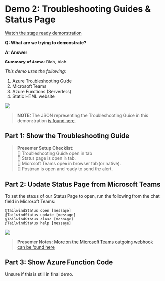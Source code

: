 # Demo 2: Troubleshooting Guides & Status Page

[Watch the stage ready demonstration](https://coming.soon)

**Q: What are we trying to demonstrate?**

**A: Answer**

**Summary of demo**:
Blah, blah


*This demo uses the following:*

1. Azure Troubleshooting Guide
2. Microsoft Teams
3. Azure Functions (Serverless)
4. Static HTML website

![](https://globaleventcdn.blob.core.windows.net/assets/ops/ops20/slide_thumbnails/Slide58.png)

> **NOTE:** The JSON representing the Troubleshooting Guide in this demonstration [is found here](demos/two/troubleshooting_guide_template/TroubleshootingGuideGalleryTemplate.json).


## Part 1: Show the Troubleshooting Guide

> **Presenter Setup Checklist:** <br />[] Troubleshooting Guide open in tab<br />[] Status page is open in tab.<br />[] Microsoft Teams open in browser tab (or native).<br />[] Postman is open and ready to send the alert.

## Part 2: Update Status Page from Microsoft Teams

To set the status of our Status Page to open, run the following from the chat field in Microsoft Teams:

``` Teams
@TailwindStatus open [message]
@TailwindStatus update [message]
@TailwindStatus close [message]
@TailwindStatus help [message]
```

![](https://globaleventcdn.blob.core.windows.net/assets/ops/ops20/screenshots/TailwindStatus.png)

>**Presenter Notes:** [More on the Microsoft Teams outgoing webhook can be found here](https://github.com/anthonychu/teams-incident-status-page-bot)



## Part 3: Show Azure Function Code

Unsure if this is still in final demo.
